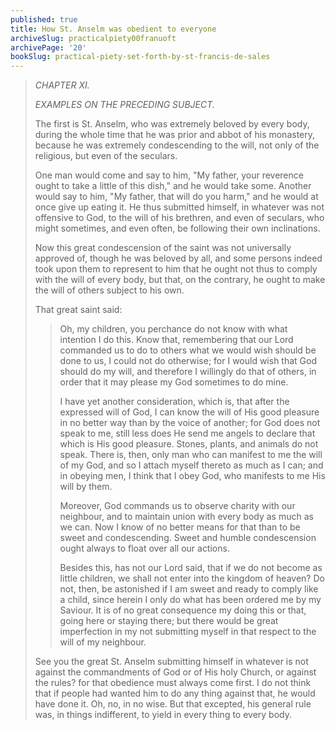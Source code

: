 ```yaml
---
published: true
title: How St. Anselm was obedient to everyone
archiveSlug: practicalpiety00franuoft
archivePage: '20'
bookSlug: practical-piety-set-forth-by-st-francis-de-sales
---
```


> *CHAPTER XI.*
>
> *EXAMPLES ON THE PRECEDING SUBJECT.*
>
> The first is St. Anselm, who was extremely beloved by every body, during the whole time that he was prior and abbot of his monastery, because he was extremely condescending to the will, not only of the religious, but even of the seculars.
>
> One man would come and say to him, "My father, your reverence ought to take a little of this dish," and he would take some. Another would say to him, "My father, that will do you harm," and he would at once give up eating it. He thus submitted himself, in whatever was not offensive to God, to the will of his brethren, and even of seculars, who might sometimes, and even often, be following their own inclinations.
>
> Now this great condescension of the saint was not universally approved of, though he was beloved by all, and some persons indeed took upon them to represent to him that he ought not thus to comply with the will of every body, but that, on the contrary, he ought to make the will of others subject to his own.
>
> That great saint said:
>
>> Oh, my children, you perchance do not know with what intention I do this. Know that, remembering that our Lord commanded us to do to others what we would wish should be done to us, I could not do otherwise; for I would wish that God should do my will, and therefore I willingly do that of others, in order that it may please my God sometimes to do mine.
>>
>> I have yet another consideration, which is, that after the expressed will of God, I can know the will of His good pleasure in no better way than by the voice of another; for God does not speak to me, still less does He send me angels to declare that which is His good pleasure. Stones, plants, and animals do not speak. There is, then, only man who can manifest to me the will of my God, and so I attach myself thereto as much as I can; and in obeying men, I think that I obey God, who manifests to me His will by them.
>>
>> Moreover, God commands us to observe charity with our neighbour, and to maintain union with every body as much as we can. Now I know of no better means for that than to be sweet and condescending. Sweet and humble condescension ought always to float over all our actions.
>>
>> Besides this, has not our Lord said, that if we do not become as little children, we shall not enter into the kingdom of heaven? Do not, then, be astonished if I am sweet and ready to comply like a child, since herein I only do what has been ordered me by my Saviour. It is of no great consequence my doing this or that, going here or staying there; but there would be great imperfection in my not submitting myself in that respect to the will of my neighbour.
>
> See you the great St. Anselm submitting himself in whatever is not against the commandments of God or of His holy Church, or against the rules? for that obedience must always come first. I do not think that if people had wanted him to do any thing against that, he would have done it. Oh, no, in no wise. But that excepted, his general rule was, in things indifferent, to yield in every thing to every body.

